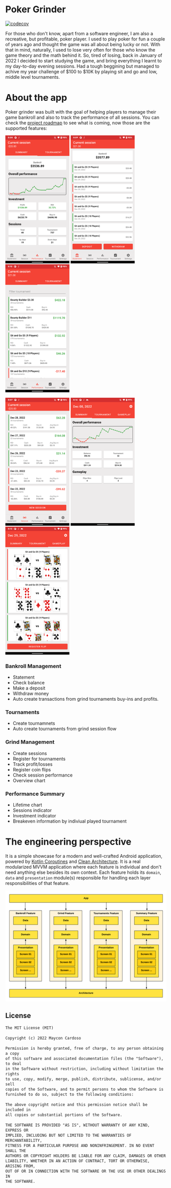 # Poker Grinder
[![codecov](https://codecov.io/gh/MayconCardoso/poker-grinder/branch/master/graph/badge.svg?token=6SBLVRYJBE)](https://codecov.io/gh/MayconCardoso/poker-grinder)

For those who don't know, apart from a software engineer, I am also a recreative, but profitable, poker player. I used to play poker for fun a couple of years ago and thought the game was  all about being lucky or not. With that in mind, naturally, I used to lose very often for those who know the game theory and the math behind it. So, tired of losing, back in January of 2022 I decided to start studying the game, and bring everything I learnt to my day-to-day evening sessions. Had a tough beggining but managed to achive my year challenge of $100 to $10K by playing sit and go and low, middle level tournaments. 

# About the app
Poker grinder was built with the goal of helping players to manage their game bankroll and also to track the performance of all sessions. You can check the [project roadmap](https://github.com/users/MayconCardoso/projects/2) to see what is coming, now those are the supported features:

<img src=".art/performance.png" alt="with-internet" width="200px"/> <img src=".art/bankroll.png" alt="with-internet" width="200px"/> <img src=".art/breakeven.png" alt="with-internet" width="200px"/>

<img src=".art/sessions.png" alt="with-internet" width="200px"/> <img src=".art/session_details.png" alt="with-internet" width="200px"/> <img src=".art/flips.png" alt="with-internet" width="200px"/>


### Bankroll Management
* Statement
* Check balance
* Make a deposit
* Withdraw money
* Auto create transactions from grind tournaments buy-ins and profits.

### Tournaments
* Create tournamnets
* Auto create tournaments from grind session flow

### Grind Management
* Create sessions
* Register for tournaments
* Track profit/losses
* Register coin flips
* Check session performance
* Overview chart

### Performance Summary
* Lifetime chart
* Sessions indicator
* Investment indicator
* Breakeven information by indiviual played tournament

# The engineering perspective
It is a simple showcase for a modern and well-crafted Android application, powered by [Kotlin Coroutines](https://developer.android.com/kotlin/coroutines) and [Clean Architecture](https://www.amazon.com.br/Clean-Architecture-Craftsmans-Software-Structure/dp/0134494164). It is a real modularized MVVM application where each feature is individual and don't need anything else besides its own context. Each feature holds its `domain`, `data` and `presentation` module(s) responsible for handling each layer responsibilities of that feature.

<img src=".art/modules.png" alt="with-internet"/>

## License

```
The MIT License (MIT)

Copyright (c) 2022 Maycon Cardoso

Permission is hereby granted, free of charge, to any person obtaining a copy
of this software and associated documentation files (the "Software"), to deal
in the Software without restriction, including without limitation the rights
to use, copy, modify, merge, publish, distribute, sublicense, and/or sell
copies of the Software, and to permit persons to whom the Software is
furnished to do so, subject to the following conditions:

The above copyright notice and this permission notice shall be included in
all copies or substantial portions of the Software.

THE SOFTWARE IS PROVIDED "AS IS", WITHOUT WARRANTY OF ANY KIND, EXPRESS OR
IMPLIED, INCLUDING BUT NOT LIMITED TO THE WARRANTIES OF MERCHANTABILITY,
FITNESS FOR A PARTICULAR PURPOSE AND NONINFRINGEMENT. IN NO EVENT SHALL THE
AUTHORS OR COPYRIGHT HOLDERS BE LIABLE FOR ANY CLAIM, DAMAGES OR OTHER
LIABILITY, WHETHER IN AN ACTION OF CONTRACT, TORT OR OTHERWISE, ARISING FROM,
OUT OF OR IN CONNECTION WITH THE SOFTWARE OR THE USE OR OTHER DEALINGS IN
THE SOFTWARE.
```
